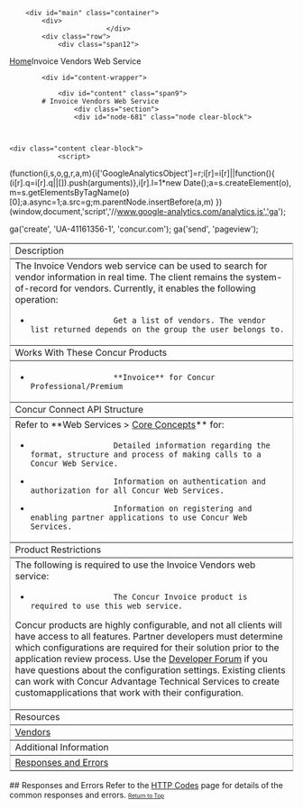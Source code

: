 
        <div id="main" class="container">
            <div>
                            </div>
            <div class="row">
                <div class="span12">
<div class="breadcrumbs"><a href="/">Home</a>Invoice Vendors Web Service</div>
                </div>
            </div>

            <div id="content-wrapper">
<!-- <div class="row"> -->
                <div id="content" class="span9">
            # Invoice Vendors Web Service
                    <div class="section">
                    <div id="node-681" class="node clear-block">


    
    <div class="content clear-block">
                <script>
  (function(i,s,o,g,r,a,m){i['GoogleAnalyticsObject']=r;i[r]=i[r]||function(){
  (i[r].q=i[r].q||[]).push(arguments)},i[r].l=1*new Date();a=s.createElement(o),
  m=s.getElementsByTagName(o)[0];a.async=1;a.src=g;m.parentNode.insertBefore(a,m)
  })(window,document,'script','//www.google-analytics.com/analytics.js','ga');

  ga('create', 'UA-41161356-1', 'concur.com');
  ga('send', 'pageview');

</script><style type="text/css">
.overflow_box{
border: 1px solid grey;
padding: .5em;
overflow: auto;
background-color: #DBDBDB;
font-family:"Courier New", Courier, monospace;
font-size:11px;
}
.xml-attribute {color: #009900}
.xml-value {color: #ce7b00}
.ST0 {color: #00007c; font-family: Monospaced; font-weight: bold}
.xml-tag {color: #0000e6}</style><a name="top"></a>
<table border="1" bordercolor="#dbdbdb" cellpadding="3" cellspacing="0" width="100%">
<tbody>
<tr class="GrayTableHead">
<td>
                Description</td>
</tr>
<tr>
<td>
                The Invoice Vendors web service can be used to search for vendor information in real time. The client remains the system-of-record for vendors. Currently, it enables the following operation:

* 
                        Get a list of vendors. The vendor list returned depends on the group the user belongs to.

</td>
</tr>
<tr class="GrayTableHead">
<td>
                Works With These Concur Products</td>
</tr>
<tr>
<td>

* 
                        **Invoice** for Concur Professional/Premium

</td>
</tr>
<tr class="GrayTableHead">
<td>
                Concur Connect API Structure</td>
</tr>
<tr>
<td>
Refer to **Web Services > <a href="https://developer.concur.com/node/25">Core Concepts</a>** for:

* 
                        Detailed information regarding the format, structure and process of making calls to a Concur Web Service.
* 
                        Information on authentication and authorization for all Concur Web Services.
* 
                        Information on registering and enabling partner applications to use Concur Web Services.

</td>
</tr>
<tr class="GrayTableHead">
<td>
                Product Restrictions</td>
</tr>
<tr>
<td>
The following is required to use the Invoice Vendors web service:

* 
                        The Concur Invoice product is required to use this web service.

Concur products are highly configurable, and not all clients will have access to all features.
Partner developers must determine which configurations are required for their solution prior to the application review process. Use the <a href="https://developer.concur.com/forums/concur-connect">Developer Forum</a> if you have questions about the configuration settings.
Existing clients can work with Concur Advantage Technical Services to create customapplications that work with their configuration.
</td>
</tr>
<tr class="GrayTableHead">
<td>
                Resources</td>
</tr>
<tr>
<td>
<a href="https://developer.concur.com/node/680">Vendors</a><br />
                    
</td>
</tr>
<tr class="GrayTableHead">
<td>
                Additional Information</td>
</tr>
<tr>
<td>
<a href="#responses">Responses and Errors</a>
</td>
</tr>
</tbody>
</table>
## 
    <a name="responses"></a>Responses and Errors
Refer to the <a href="https://developer.concur.com/node/205">HTTP Codes</a> page for details of the common responses and errors.
<font size="-2"><a href="#top">Return to Top</a></font>

